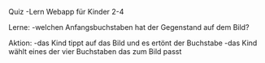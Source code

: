 Quiz
-Lern Webapp für Kinder 2-4

Lerne:
-welchen Anfangsbuchstaben hat der Gegenstand auf dem Bild?

Aktion:
-das Kind tippt auf das Bild und es ertönt der Buchstabe
-das Kind wählt eines der vier Buchstaben das zum Bild passt
